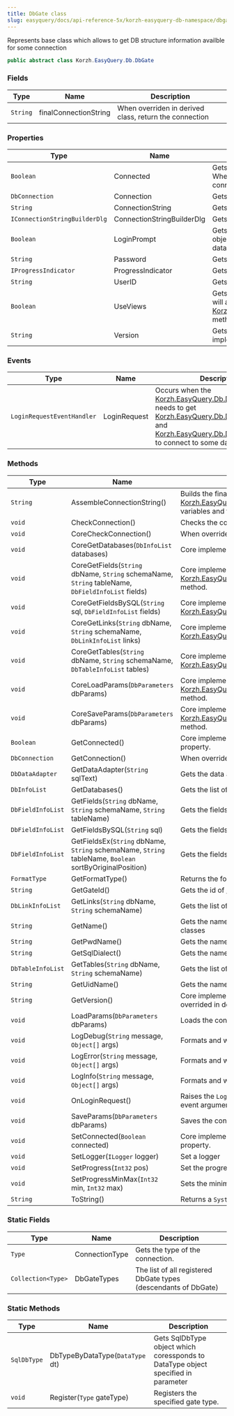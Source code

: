 ```yaml
---
title: DbGate class
slug: easyquery/docs/api-reference-5x/korzh-easyquery-db-namespace/dbgate-class
---
```



Represents base class which allows to get DB structure information availble for some connection
```csharp
public abstract class Korzh.EasyQuery.Db.DbGate

```

### Fields

| Type | Name | Description | 
| --- | --- | --- | 
| `String` | finalConnectionString | When overriden in derived class, return the connection | 


### Properties

| Type | Name | Description | 
| --- | --- | --- | 
| `Boolean` | Connected | Gets or sets a value indicating whether this `DbGate` is connected.  When this property is assigned to <c>true</c> then the object tries to connect to database. | 
| `DbConnection` | Connection | Gets the connection. | 
| `String` | ConnectionString | Gets or sets the connection string. | 
| `IConnectionStringBuilderDlg` | ConnectionStringBuilderDlg | Gets or sets the connection string builder dialog. | 
| `Boolean` | LoginPrompt | Gets or sets a value indicating whether [Korzh.EasyQuery.Db.DbGate](/api-reference-5x/korzh-easyquery-db-namespace/dbgate-class) object should ask user for login and password when connect to database. | 
| `String` | Password | Gets or sets the "Password" parameter of database connection. | 
| `IProgressIndicator` | ProgressIndicator | Gets or sets the progress indicator object. | 
| `String` | UserID | Gets or sets the "User ID" parameter of database connection. | 
| `Boolean` | UseViews | Gets or sets a value indicating whether [Korzh.EasyQuery.Db.DbGate](/api-reference-5x/korzh-easyquery-db-namespace/dbgate-class) will add views in the list of tables returned by [Korzh.EasyQuery.Db.DbGate.GetTables(System.String,System.String)](/api-reference-5x/korzh-easyquery-db-namespace/dbgate-class) method. | 
| `String` | Version | Gets the version of the current [Korzh.EasyQuery.Db.DbGate](/api-reference-5x/korzh-easyquery-db-namespace/dbgate-class) implementation | 


### Events

| Type | Name | Description | 
| --- | --- | --- | 
| `LoginRequestEventHandler` | LoginRequest | Occurs when the [Korzh.EasyQuery.Db.DbGate](/api-reference-5x/korzh-easyquery-db-namespace/dbgate-class) objects needs to get [Korzh.EasyQuery.Db.DbGate.UserID](/api-reference-5x/korzh-easyquery-db-namespace/dbgate-class) and [Korzh.EasyQuery.Db.DbGate.Password](/api-reference-5x/korzh-easyquery-db-namespace/dbgate-class) to connect to some database. | 


### Methods

| Type | Name | Description | 
| --- | --- | --- | 
| `String` | AssembleConnectionString() | Builds the final connection string based on the string defined in [Korzh.EasyQuery.Db.DbGate.ConnectionString](/api-reference-5x/korzh-easyquery-db-namespace/dbgate-class) property,  current environment variables and the parameters defined in UserID and Password properties. | 
| `void` | CheckConnection() | Checks the connection. Calls CoreCheckConnection() method. | 
| `void` | CoreCheckConnection() | When overriden in derived class, performs the actual connection checking | 
| `void` | CoreGetDatabases(`DbInfoList` databases) | Core implementation of [Korzh.EasyQuery.Db.DbGate.GetDatabases](/api-reference-5x/korzh-easyquery-db-namespace/dbgate-class) method. | 
| `void` | CoreGetFields(`String` dbName, `String` schemaName, `String` tableName, `DbFieldInfoList` fields) | Core implementation of [Korzh.EasyQuery.Db.DbGate.GetFields(System.String,System.String,System.String)](/api-reference-5x/korzh-easyquery-db-namespace/dbgate-class) method. | 
| `void` | CoreGetFieldsBySQL(`String` sql, `DbFieldInfoList` fields) | Core implementation of [Korzh.EasyQuery.Db.DbGate.GetFieldsBySQL(System.String)](/api-reference-5x/korzh-easyquery-db-namespace/dbgate-class) method. | 
| `void` | CoreGetLinks(`String` dbName, `String` schemaName, `DbLinkInfoList` links) | Core implementation of [Korzh.EasyQuery.Db.DbGate.GetLinks(System.String,System.String)](/api-reference-5x/korzh-easyquery-db-namespace/dbgate-class) method. | 
| `void` | CoreGetTables(`String` dbName, `String` schemaName, `DbTableInfoList` tables) | Core implementation of [Korzh.EasyQuery.Db.DbGate.GetTables(System.String,System.String)](/api-reference-5x/korzh-easyquery-db-namespace/dbgate-class) method. | 
| `void` | CoreLoadParams(`DbParameters` dbParams) | Core implementation of [Korzh.EasyQuery.Db.DbGate.LoadParams(Korzh.EasyQuery.Db.DbParameters)](/api-reference-5x/korzh-easyquery-db-namespace/dbgate-class) method. | 
| `void` | CoreSaveParams(`DbParameters` dbParams) | Core implementation of [Korzh.EasyQuery.Db.DbGate.SaveParams(Korzh.EasyQuery.Db.DbParameters)](/api-reference-5x/korzh-easyquery-db-namespace/dbgate-class) method. | 
| `Boolean` | GetConnected() | Core implemenation of "get" method of [Korzh.EasyQuery.Db.DbGate.Connected](/api-reference-5x/korzh-easyquery-db-namespace/dbgate-class) property. | 
| `DbConnection` | GetConnection() | When overriden in derived class, returns the connection | 
| `DbDataAdapter` | GetDataAdapter(`String` sqlText) | Gets the data adapter. | 
| `DbInfoList` | GetDatabases() | Gets the list of available databases. | 
| `DbFieldInfoList` | GetFields(`String` dbName, `String` schemaName, `String` tableName) | Gets the fields by table. | 
| `DbFieldInfoList` | GetFieldsBySQL(`String` sql) | Gets the fields of result set of some SQL statement execution. | 
| `DbFieldInfoList` | GetFieldsEx(`String` dbName, `String` schemaName, `String` tableName, `Boolean` sortByOriginalPosition) | Gets the fields by table. | 
| `FormatType` | GetFormatType() | Returns the format type for this DB gate | 
| `String` | GetGateId() | Gets the id of [Korzh.EasyQuery.Db.DbGate](/api-reference-5x/korzh-easyquery-db-namespace/dbgate-class). Must be overrided in inherited classes | 
| `DbLinkInfoList` | GetLinks(`String` dbName, `String` schemaName) | Gets the list of available tables. | 
| `String` | GetName() | Gets the name of [Korzh.EasyQuery.Db.DbGate](/api-reference-5x/korzh-easyquery-db-namespace/dbgate-class). Must be overrided in inherited classes | 
| `String` | GetPwdName() | Gets the name of "password" attribute in connection string. | 
| `String` | GetSqlDialect() | Gets the name of default SQL dialect. Can be overrided in inherited classes | 
| `DbTableInfoList` | GetTables(`String` dbName, `String` schemaName) | Gets the list of available tables. | 
| `String` | GetUidName() | Gets the name of User ID attribute in connection string | 
| `String` | GetVersion() | Core implemenation of [Korzh.EasyQuery.Db.DbGate.Version](/api-reference-5x/korzh-easyquery-db-namespace/dbgate-class) property. Must be overrided in descendants. | 
| `void` | LoadParams(`DbParameters` dbParams) | Loads the connection parameters. | 
| `void` | LogDebug(`String` message, `Object[]` args) | Formats and writes a debug log message. | 
| `void` | LogError(`String` message, `Object[]` args) | Formats and writes an error log message. | 
| `void` | LogInfo(`String` message, `Object[]` args) | Formats and writes an informational log message. | 
| `void` | OnLoginRequest() | Raises the `LoginRequest` event and filled UserID and Password by values returned in event arguments | 
| `void` | SaveParams(`DbParameters` dbParams) | Saves the connection parameters. | 
| `void` | SetConnected(`Boolean` connected) | Core implemenation of "set" method of [Korzh.EasyQuery.Db.DbGate.Connected](/api-reference-5x/korzh-easyquery-db-namespace/dbgate-class) property. | 
| `void` | SetLogger(`ILogger` logger) | Set a logger | 
| `void` | SetProgress(`Int32` pos) | Set the progress to the specified position. | 
| `void` | SetProgressMinMax(`Int32` min, `Int32` max) | Sets the minimum and maximum of progress indicator. | 
| `String` | ToString() | Returns a `System.String` that represents the current `System.Object`. | 


### Static Fields

| Type | Name | Description | 
| --- | --- | --- | 
| `Type` | ConnectionType | Gets the type of the connection. | 
| `Collection<Type>` | DbGateTypes | The list of all registered DbGate types (descendants of DbGate) | 


### Static Methods

| Type | Name | Description | 
| --- | --- | --- | 
| `SqlDbType` | DbTypeByDataType(`DataType` dt) | Gets SqlDbType object which coressponds to DataType object specified in  parameter | 
| `void` | Register(`Type` gateType) | Registers the specified gate type. |
